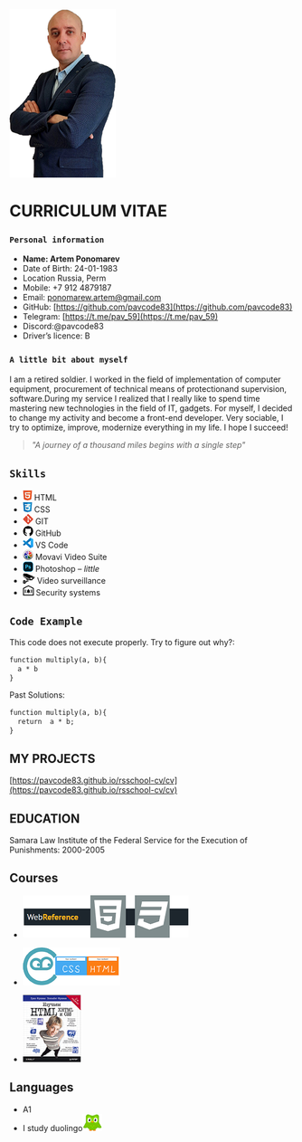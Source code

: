 ![My foto](image/Foto.png "My foto")

# CURRICULUM VITAE

### `Personal information`

- **Name: Artem Ponomarev**
- Date of Birth: 24-01-1983
- Location Russia, Perm
- Mobile: +7 912 4879187
- Email: ponomarew.artem@gmail.com
- GitHub: [https://github.com/pavcode83](https://github.com/pavcode83)
- Telegram: [https://t.me/pav_59](https://t.me/pav_59)
- Discord:@pavcode83
- Driver’s licence: B

### `A little bit about myself`

I am a retired soldier. I worked in the field of implementation of computer equipment, procurement of technical means of protectionand supervision, software.During my service I realized that I really like to spend time mastering new technologies in the field of IT, gadgets. For myself, I decided to change my activity and become a front-end developer. Very sociable, I try to optimize, improve, modernize everything in my life. I hope I succeed!

> _"A journey of a thousand miles begins with a single step"_

## `Skills`

- ![](image/HTML.png) HTML
- ![](image/CSS.png) CSS
- ![](image/git.png) GIT
- ![](image/github.png) GitHub
- ![](image/vs-code.png) VS Code
- ![](image/movavi.png) Movavi Video Suite
- ![](image/Photoshop.png) Photoshop – _little_
- ![](image/Videosurveillance.png) Video surveillance
- ![](image/Securitysystems.png) Security systems

## `Code Example`

This code does not execute properly. Try to figure out why?:

```
function multiply(a, b){
  a * b
}
```

Past Solutions:

```
function multiply(a, b){
  return  a * b;
}
```

## MY PROJECTS

[https://pavcode83.github.io/rsschool-cv/cv](https://pavcode83.github.io/rsschool-cv/cv)

## EDUCATION

Samara Law Institute of the Federal Service for the Execution of Punishments: 2000-2005

## Courses

- [![webref](image/webref.png)](https://webref.ru/course)

- [![ru.code-basics](image/Rucode.png)](https://ru.code-basics.com/)

- [![Head First HTML and CSS, 2nd edition](image/Head.png)](https://wickedlysmart.com/hfhtmlcss/)

## Languages

- A1
- I study duolingo[![duolingo](image/duo.png)](https://www.duolingo.com/)
